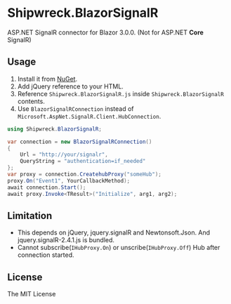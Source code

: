 # Shipwreck.BlazorSignalR

ASP.NET SignalR connector for Blazor 3.0.0. (Not for ASP.NET **Core** SignalR)

## Usage

1. Install it from [NuGet](https://www.nuget.org/packages/Shipwreck.BlazorSignalR).
2. Add jQuery reference to your HTML.
3. Reference `Shipwreck.BlazorSignalR.js` inside `Shipwreck.BlazorSignalR` contents.
4. Use `BlazorSignalRConnection` instead of `Microsoft.AspNet.SignalR.Client.HubConnection`.

```csharp
using Shipwreck.BlazorSignalR;

var connection = new BlazorSignalRConnection()
{
    Url = "http://your/signalr",
    QueryString = "authentication=if_needed"
};
var proxy = connection.CreatehubProxy("someHub");
proxy.On("Event1", YourCallbackMethod);
await connection.Start();
await proxy.Invoke<TResult>("Initialize", arg1, arg2);
```

## Limitation

- This depends on jQuery, jquery.signalR and Newtonsoft.Json. And jquery.signalR-2.4.1.js is bundled.
- Cannot subscribe(`IHubProxy.On`) or unscribe(`IHubProxy.Off`) Hub after connection started.

## License

The MIT License